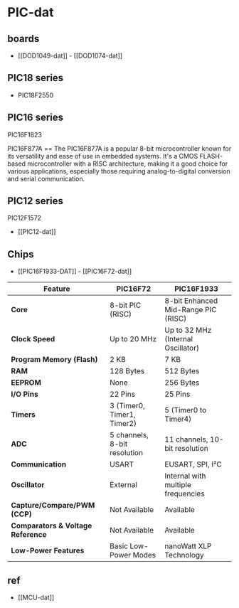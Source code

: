 
# PIC-dat 


## boards 

- [[DOD1049-dat]] - [[DOD1074-dat]]


## PIC18 series 

- PIC18F2550



## PIC16 series 

PIC16F1823

PIC16F877A == The PIC16F877A is a popular 8-bit microcontroller known for its versatility and ease of use in embedded systems. It's a CMOS FLASH-based microcontroller with a RISC architecture, making it a good choice for various applications, especially those requiring analog-to-digital conversion and serial communication. 

## PIC12 series 

PIC12F1572

- [[PIC12-dat]]





## Chips 



- [[PIC16F1933-DAT]] - [[PIC16F72-dat]]


| Feature                               | **PIC16F72**                               | **PIC16F1933**                           |
|-------------------------------------|-----------------------------------------|---------------------------------------|
| **Core**                            | 8-bit PIC (RISC)                         | 8-bit Enhanced Mid-Range PIC (RISC)   |
| **Clock Speed**                     | Up to 20 MHz                             | Up to 32 MHz (Internal Oscillator)    |
| **Program Memory (Flash)**          | 2 KB                                     | 7 KB                                  |
| **RAM**                             | 128 Bytes                                | 512 Bytes                             |
| **EEPROM**                          | None                                    | 256 Bytes                             |
| **I/O Pins**                        | 22 Pins                                 | 25 Pins                               |
| **Timers**                          | 3 (Timer0, Timer1, Timer2)              | 5 (Timer0 to Timer4)                  |
| **ADC**                             | 5 channels, 8-bit resolution            | 11 channels, 10-bit resolution       |
| **Communication**                   | USART                                   | EUSART, SPI, I²C                      |
| **Oscillator**                      | External                                | Internal with multiple frequencies    |
| **Capture/Compare/PWM (CCP)**       | Not Available                           | Available                             |
| **Comparators & Voltage Reference** | Not Available                           | Available                             |
| **Low-Power Features**              | Basic Low-Power Modes                   | nanoWatt XLP Technology               |


## ref 

- [[MCU-dat]]